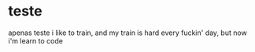 # teste
apenas teste
i like to train, and my train is hard every fuckin' day, but now  i'm learn to code
